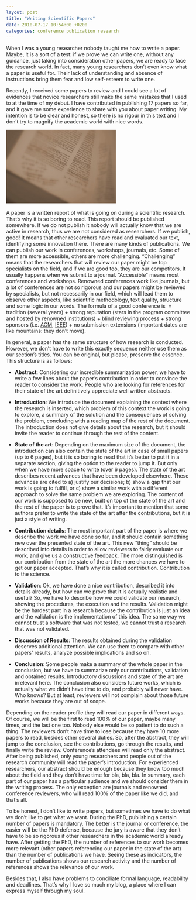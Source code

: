 ```yaml
---
layout: post
title: "Writing Scientific Papers"
date: 2010-07-17 10:54:00 +0200
categories: conference publication research
---
```


When I was a young researcher nobody taught me how to write a paper. Maybe, it is a sort of a test: if we prove we can write one, without any guidance, just taking into consideration other papers, we are ready to face the research world. In fact, many young researchers don’t even know what a paper is useful for. Their lack of understanding and absence of instructions bring them fear and low self-esteem to write one.

Recently, I received some papers to review and I could see a lot of evidences that novice researchers still make the same mistakes that I used to at the time of my debut. I have contributed in publishing 17 papers so far, and it gave me some experience to share with you about paper writing. My intention is to be clear and honest, so there is no rigour in this text and I don’t try to magnify the academic world with nice words.

![DSC01807-300x201.jpg](/images/posts/DSC01807-300x201.jpg)

A paper is a written report of what is going on during a scientific research. That’s why it is so boring to read. This report should be published somewhere. If we do not publish it nobody will actually know that we are active in research, thus we are not considered as researchers. If we publish, good! It means that other researchers have read and evaluated our text, identifying some innovation there. There are many kinds of publications. We can publish our work in conferences, workshops, journals, etc. Some of them are more accessible, others are more challenging. “Challenging” means that the researchers that will review our paper might be top specialists on the field, and if we are good too, they are our competitors. It usually happens when we submit to a journal. “Accessible” means most conferences and workshops. Renowned conferences work like journals, but a lot of conferences are not so rigorous and our papers might be reviewed by specialists, but not necessarily in our field, which will lead them to observe other aspects, like scientific methodology, text quality, structure and some logic in our words. The formula of a good conference is  = tradition (several years) + strong reputation (stars in the program committee and hosted by renowned institutions) + blind reviewing process + strong sponsors (i.e. <a href="http://www.acm.org/">ACM</a>, <a href="http://www.ieee.org/index.html">IEEE</a>) + no submission extensions (important dates are like mountains: they don’t move).

In general, a paper has the same structure of how research is conducted. However, we don’t have to write this exactly sequence neither use them as our section’s titles. You can be original, but please, preserve the essence. This structure is as follows:

- **Abstract**: Considering our incredible summarization power, we have to write a few lines about the paper’s contribution in order to convince the reader to consider the work. People who are looking for references for their state of the art definitively appreciate well written abstracts.

- **Introduction**: We introduce the document explaining the context where the research is inserted, which problem of this context the work is going to explore, a summary of the solution and the consequences of solving the problem, concluding with a reading map of the rest of the document. The introduction does not give details about the research, but it should invite the reader to continue through the rest of the content.

- **State of the art**: Depending on the maximum size of the document, the introduction can also  contain the state of the art in case of small papers (up to 6 pages),  but it is so boring to read that it’s better to put it in a separate  section, giving the option to the reader to jump it. But only when we have more space to write (over 6 pages). The state of  the art describes recent advances that have been developed elsewhere. These advances are cited to a) justify our decisions; b) show a gap that our work is going to fulfill, or c) show a similar work with a different approach to solve the same problem we are exploring. The content of our work is supposed to be new, built on top of the state of the art and the rest of the paper is to prove that. It’s important to mention that some authors prefer to write the state of the art after the contributions, but it is just a style of writing.

- **Contribution details**: The most important part of the paper is where we describe the work we have done so far, and it should contain something new over the presented state of the art. This new “thing” should be described into details in order to allow reviewers to fairly evaluate our work, and give us a constructive feedback. The more distinguished is our contribution from the state of the art the more chances we have to get our paper accepted. That’s why it is called contribution. Contribution to the science.

- **Validation**: Ok, we have done a nice contribution, described it into details already, but how can we prove that it is actually realistic and useful? So, we have to describe how we could validate our research, showing the procedures, the execution and the results. Validation might be the hardest part in a research because the contribution is just an idea and the validation is the implementation of this idea. The same way we cannot trust a software that was not tested, we cannot trust a research that was not validated.

- **Discussion of Results**: The results obtained during the validation deserves additional attention. We can use them to compare with other papers’ results, analyze possible implications and so on.

- **Conclusion**: Some people make a summary of the whole paper in the conclusion, but we have to summarize only our contributions, validation and obtained results. Introductory discussions and state of the art are irrelevant here. The conclusion also considers future works, which is actually what we didn’t have time to do, and probably will never have. Who knows? But at least, reviewers will not complain about those future works because they are out of scope.

Depending on the reader profile they will read our paper in different ways. Of course, we will be the first to read 100% of our paper, maybe many times, and the last one too. Nobody else would be so patient to do such a thing. The reviewers don’t have time to lose because they have 10 more papers to read, besides other several duties. So, after the abstract, they will jump to the conclusion, see the contributions, go through the results, and finally write the review. Conference’s attendees will read only the abstract. After being published, only young researchers and people out of the research community will read the paper’s introduction. For experienced researchers, our abstract should be enough because they know too much about the field and they don’t have time for bla, bla, bla. In summary, each part of our paper has a particular audience and we should consider them in the writing process. The only exception are journals and renowned conference reviewers, who will read 100% of the paper like we did, and that’s all.

To be honest, I don’t like to write papers, but sometimes we have to do what we don’t like to get what we want. During the PhD, publishing a certain number of papers is mandatory. The better is the journal or conference, the easier will be the PhD defense, because the jury is aware that they don’t have to be so rigorous if other researchers in the academic world already have. After getting the PhD, the number of references to our work becomes more relevant (other papers referencing our paper in the state of the art) than the number of publications we have. Seeing these as indicators, the number of publications shows our research activity and the number of references shows the relevance of our work.

Besides that, I also have problems to conciliate formal language, readability and deadlines. That’s why I love so much my blog, a place where I can express myself through my soul.
